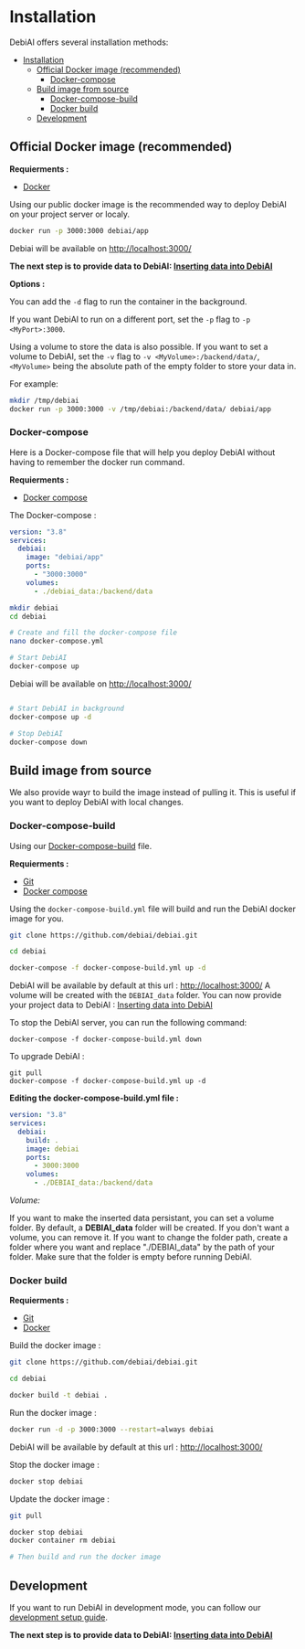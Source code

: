 # Installation

DebiAI offers several installation methods:
- [Installation](#installation)
  - [Official Docker image (recommended)](#official-docker-image-recommended)
    - [Docker-compose](#docker-compose)
  - [Build image from source](#build-image-from-source)
    - [Docker-compose-build](#docker-compose-build)
    - [Docker build](#docker-build)
  - [Development](#development)


## Official Docker image (recommended)

**Requierments :**
- [Docker](https://docs.docker.com/get-docker/)

Using our public docker image is the recommended way to deploy DebiAI on your project server or localy.

```bash
docker run -p 3000:3000 debiai/app
```
Debiai will be available on [http://localhost:3000/](http://localhost:3000/)


**The next step is to provide data to DebiAI: [Inserting data into DebiAI](../../../dataInsertion/README.md)**


**Options :**

You can add the `-d` flag to run the container in the background.

If you want DebiAI to run on a different port, set the `-p` flag to `-p <MyPort>:3000`.

Using a volume to store the data is also possible. If you want to set a volume to DebiAI, set the `-v` flag to `-v <MyVolume>:/backend/data/`, `<MyVolume>` being the absolute path of the empty folder to store your data in.

For example:

```bash
mkdir /tmp/debiai
docker run -p 3000:3000 -v /tmp/debiai:/backend/data/ debiai/app
```

### Docker-compose

Here is a Docker-compose file that will help you deploy DebiAI without having to remember the docker run command.

**Requierments :**
- [Docker compose](https://github.com/docker/compose)

The Docker-compose :
```yaml
version: "3.8"
services:
  debiai:
    image: "debiai/app"
    ports:
      - "3000:3000"
    volumes:
      - ./debiai_data:/backend/data
```


```bash
mkdir debiai
cd debiai

# Create and fill the docker-compose file
nano docker-compose.yml

# Start DebiAI
docker-compose up
```
Debiai will be available on [http://localhost:3000/](http://localhost:3000/)

```bash

# Start DebiAI in background
docker-compose up -d

# Stop DebiAI
docker-compose down
```

## Build image from source

We also provide wayr to build the image instead of pulling it. This is useful if you want to deploy DebiAI with local changes.

### Docker-compose-build

Using our [Docker-compose-build](https://github.com/debiai/debiai/blob/main/docker-compose-build.yml) file.

**Requierments :**
- [Git](https://git-scm.com/book/fr/v2/D%C3%A9marrage-rapide-Installation-de-Git)
- [Docker compose](https://github.com/docker/compose)

Using the `docker-compose-build.yml` file will build and run the DebiAI docker image for you.

```bash
git clone https://github.com/debiai/debiai.git

cd debiai

docker-compose -f docker-compose-build.yml up -d
```

DebiAI will be available by default at this url : [http://localhost:3000/](http://localhost:3000/)
A volume will be created with the `DEBIAI_data` folder.
You can now provide your project data to DebiAI : [Inserting data into DebiAI](../../../dataInsertion/README.md)

To stop the DebiAI server, you can run the following command:
```
docker-compose -f docker-compose-build.yml down
```

To upgrade DebiAI :
```
git pull
docker-compose -f docker-compose-build.yml up -d
```
**Editing the docker-compose-build.yml file :**

```yml
version: "3.8"
services:
  debiai:
    build: .
    image: debiai
    ports:
      - 3000:3000
    volumes:
      - ./DEBIAI_data:/backend/data
```

_Volume:_

If you want to make the inserted data persistant, you can set a volume folder. By default, a **DEBIAI_data** folder will be created. If you don't want a volume, you can remove it. If you want to change the folder path, create a folder where you want and replace "./DEBIAI_data" by the path of your folder. Make sure that the folder is empty before running DebiAI.

### Docker build
**Requierments :**
- [Git](https://git-scm.com/book/fr/v2/D%C3%A9marrage-rapide-Installation-de-Git)
- [Docker](https://docs.docker.com/get-docker/)


Build the docker image :
```bash
git clone https://github.com/debiai/debiai.git

cd debiai

docker build -t debiai .
```

Run the docker image :
```bash
docker run -d -p 3000:3000 --restart=always debiai
```

DebiAI will be available by default at this url : [http://localhost:3000/](http://localhost:3000/)

Stop the docker image :
```bash
docker stop debiai
```

Update the docker image :
```bash
git pull

docker stop debiai
docker container rm debiai

# Then build and run the docker image
```

## Development

If you want to run DebiAI in development mode, you can follow our [development setup guide](./development.md).


**The next step is to provide data to DebiAI: [Inserting data into DebiAI](../../../dataInsertion/README.md)**
